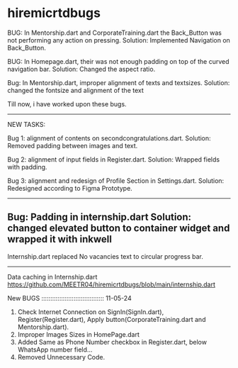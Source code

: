 # hiremicrtdbugs
BUG: In Mentorship.dart and CorporateTraining.dart the Back_Button was not performing any action on pressing.
Solution: Implemented Navigation on Back_Button.

BUG: In Homepage.dart, their was not enough padding on top of the curved navigation bar.
Solution: Changed the aspect ratio.

Bug: In Mentorship.dart, improper alignment of texts and textsizes.
Solution: changed the fontsize and alignment of the text

Till now, i have worked upon these bugs.

-------------------------

NEW TASKS:

Bug 1: alignment of contents on secondcongratulations.dart.
Solution: Removed padding between images and text.

Bug 2: alignment of input fields in Register.dart.
Solution: Wrapped fields with padding.

Bug 3: alignment and redesign of Profile Section in Settings.dart.
Solution: Redesigned according to Figma Prototype.

-----------------------
Bug: Padding in internship.dart
Solution: changed elevated button to container widget and wrapped it with inkwell
---------------------------
Internship.dart
replaced No vacancies text to circular progress bar.

---------------------------------------------------------------

Data caching in Internship.dart https://github.com/MEETR04/hiremicrtdbugs/blob/main/internship.dart

New BUGS ::::::::::::::::::::::::::::::::::: 11-05-24

1. Check Internet Connection on SignIn(SignIn.dart), Register(Register.dart), Apply button(CorporateTraining.dart and Mentorship.dart).
2. Improper Images Sizes in HomePage.dart 
3. Added Same as Phone Number checkbox in Register.dart, below WhatsApp number field...
4. Removed Unnecessary Code.
